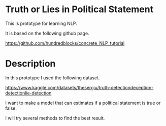 # Truth or Lies in Political Statement

This is prototype for learning NLP.

It is based on the following github page.

https://github.com/hundredblocks/concrete_NLP_tutorial


# Description

In this prototype I used the following dataset.

https://www.kaggle.com/datasets/thesergiu/truth-detectiondeception-detectionlie-detection

I want to make a model that can estimates if a political statement is true or false.

I will try several methods to find the best result.